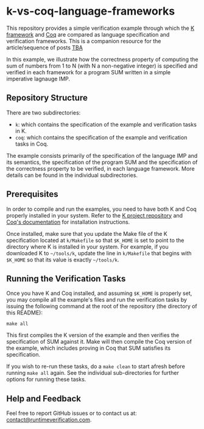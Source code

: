 # k-vs-coq-language-frameworks

This repository provides a simple verification example through which the [K framework](http://www.kframework.org) 
and [Coq](https://coq.inria.fr) are compared as language specification and verification frameworks. This is a 
companion resource for the article/sequence of posts [TBA](#)

In this example, we illustrate how the correctness property of computing the sum of numbers 
from 1 to N (with N a non-negative integer) is specified and verified in each framework for 
a program SUM written in a simple imperative lagnauge IMP.

## Repository Structure

There are two subdirectories:

- `k`: which contains the specification of the example and verification tasks in K.
- `coq`: which contains the specification of the example and verification tasks in Coq. 

The example consists primarily of the specification of the language IMP and its 
semantics, the specification of the program SUM and the specification of the correctness
property to be verified, in each language framework. More details can be found in the
individual subdirectories.

## Prerequisites

In order to compile and run the examples, you need to have both K and Coq properly installed in
your system. Refer to the [K project repository](https://github.com/kframework/k) and [Coq's documentation](https://coq.inria.fr/opam-using.html) for installation instructions.

Once installed, make sure that you update the Make file of the K specification located at
`k/Makefile` so that `$K_HOME` is set to point to the directory where K is installed in
your system. For example, if you downloaded K to `~/tools/k`, update the line
in `k/Makefile` that begins with `$K_HOME` so that its value is exactly `~/tools/k`. 

## Running the Verification Tasks

Once you have K and Coq installed, and assuming `$K_HOME` is properly set, you may compile all the 
example's files  and run the verification tasks by issuing the following command at the root
of the repository (the directory of this README):

```
make all
```

This first compiles the K version of the example and then verifies the
specification of SUM against it. Make will then compile the Coq version of the example, which includes
proving in Coq that SUM satisfies its specification.

If you wish to re-run these tasks, do a `make clean` to start afresh before running `make all` again.
See the individual sub-directories for further options for running these tasks.

## Help and Feedback

Feel free to report GitHub issues or to contact us at: [contact@runtimeverification.com](mailto:contact@runtimeverification.com).

